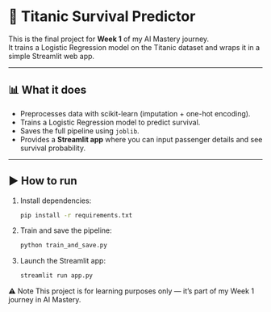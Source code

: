 # 🚢 Titanic Survival Predictor

This is the final project for **Week 1** of my AI Mastery journey.  
It trains a Logistic Regression model on the Titanic dataset and wraps it in a simple Streamlit web app.

---

## 📊 What it does
- Preprocesses data with scikit-learn (imputation + one-hot encoding).  
- Trains a Logistic Regression model to predict survival.  
- Saves the full pipeline using `joblib`.  
- Provides a **Streamlit app** where you can input passenger details and see survival probability.  

---

## ▶️ How to run
1. Install dependencies:
   ```bash
   pip install -r requirements.txt
   ```
2. Train and save the pipeline:
    ```bash
   python train_and_save.py
   ```
3. Launch the Streamlit app:
   ```bash
   streamlit run app.py
   ```

⚠️ Note
This project is for learning purposes only — it’s part of my Week 1 journey in AI Mastery.
